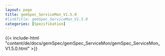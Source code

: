 ```yaml
---
layout: page
title: gemSpec_ServiceMon_V1.5.0
#linkTitle: gemSpec_ServiceMon_V1.5.0
categories: [Spezifikation]
---
```

{{< include-html "content/de/docs/gemSpec/gemSpec_ServiceMon/gemSpec_ServiceMon_V1.5.0.html" >}}